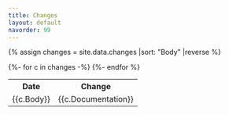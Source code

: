 ```yaml
---
title: Changes
layout: default
navorder: 99
---
```

{% assign changes = site.data.changes |sort: "Body" |reverse %}
<table>
<tr><th>Date</th><th>Change</th></tr>
{%- for c in changes -%}
<tr><td>{{c.Body}}</td><td>{{c.Documentation}}</td></tr>
{%- endfor %}
</table>
